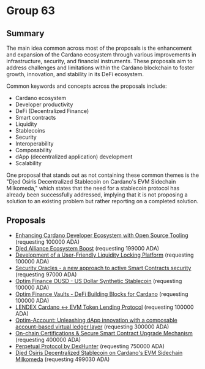 
# Group 63

## Summary

The main idea common across most of the proposals is the enhancement and expansion of the Cardano ecosystem through various improvements in infrastructure, security, and financial instruments. These proposals aim to address challenges and limitations within the Cardano blockchain to foster growth, innovation, and stability in its DeFi ecosystem.

Common keywords and concepts across the proposals include:
- Cardano ecosystem
- Developer productivity
- DeFi (Decentralized Finance)
- Smart contracts
- Liquidity
- Stablecoins
- Security
- Interoperability
- Composability
- dApp (decentralized application) development
- Scalability

One proposal that stands out as not containing these common themes is the "Djed Osiris Decentralized Stablecoin on Cardano's EVM Sidechain Milkomeda," which states that the need for a stablecoin protocol has already been successfully addressed, implying that it is not proposing a solution to an existing problem but rather reporting on a completed solution.

## Proposals
* [Enhancing Cardano Developer Ecosystem with Open Source Tooling](https://cardano.ideascale.com/c/idea/112663) (requesting 100000 ADA)
* [Djed Alliance Ecosystem Boost](https://cardano.ideascale.com/c/idea/112645) (requesting 199000 ADA)
* [Development of a User-Friendly Liquidity Locking Platform](https://cardano.ideascale.com/c/idea/113765) (requesting 100000 ADA)
* [Security Oracles - a new approach to active Smart Contracts security](https://cardano.ideascale.com/c/idea/113311) (requesting 97000 ADA)
* [Optim Finance OUSD - US Dollar Synthetic Stablecoin](https://cardano.ideascale.com/c/idea/114076) (requesting 100000 ADA)
* [Optim Finance Vaults - DeFi Building Blocks for Cardano](https://cardano.ideascale.com/c/idea/113945) (requesting 100000 ADA)
* [LENDEX Cardano <-> EVM Token Lending Protocol](https://cardano.ideascale.com/c/idea/113614) (requesting 100000 ADA)
* [Optim-Account: Unleashing dApp innovation with a composable account-based virtual ledger layer](https://cardano.ideascale.com/c/idea/113465) (requesting 300000 ADA)
* [On-chain Certifications & Secure Smart Contract Upgrade Mechanism](https://cardano.ideascale.com/c/idea/113102) (requesting 400000 ADA)
* [Perpetual Protocol by DexHunter](https://cardano.ideascale.com/c/idea/112939) (requesting 750000 ADA)
* [Djed Osiris Decentralized Stablecoin on Cardano's EVM Sidechain Milkomeda](https://cardano.ideascale.com/c/idea/112647) (requesting 499030 ADA)
